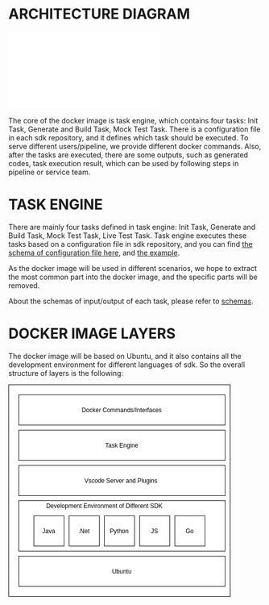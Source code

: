 # ARCHITECTURE DIAGRAM
![docker design](docker-image-design.md)

The core of the docker image is task engine, which contains four tasks: Init Task, Generate and Build Task, Mock Test Task. There is a configuration file in each sdk repository, and it defines which task should be executed. To serve different users/pipeline, we provide different docker commands.  Also, after the tasks are executed, there are some outputs, such as generated codes, task execution result, which can be used by following steps in pipeline or service team.

# TASK ENGINE
There are mainly four tasks defined in task engine: Init Task, Generate and Build Task, Mock Test Task, Live Test Task. Task engine executes these tasks based on a configuration file in sdk repository, and you can find [the schema of configuration file here](../task-engine/schema/CodegenToSdkConfigSchema.json), and [the example](../task-engine/README.md).

As the docker image will be used in different scenarios, we hope to extract the most common part into the docker image, and the specific parts will be removed.

About the schemas of input/output of each task, please refer to [schemas](../task-engine/schema).

# DOCKER IMAGE LAYERS
The docker image will be based on Ubuntu, and it also contains all the development environment for different languages of sdk. So the overall structure of layers is the following:

![layer](docker-image-layers.drawio.png)
